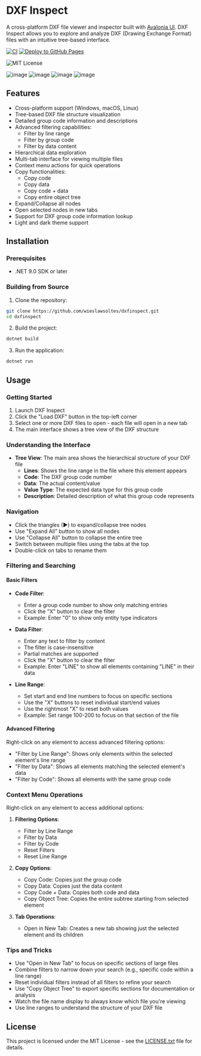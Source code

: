 # DXF Inspect

A cross-platform DXF file viewer and inspector built with [Avalonia UI](https://avaloniaui.net/). DXF Inspect allows you to explore and analyze DXF (Drawing Exchange Format) files with an intuitive tree-based interface.

[![CI](https://github.com/wieslawsoltes/dxfinspect/actions/workflows/build.yml/badge.svg)](https://github.com/wieslawsoltes/dxfinspect/actions/workflows/build.yml)
[![Deploy to GitHub Pages](https://github.com/wieslawsoltes/dxfinspect/actions/workflows/pages.yml/badge.svg)](https://github.com/wieslawsoltes/dxfinspect/actions/workflows/pages.yml)

![MIT License](https://img.shields.io/github/license/wieslawsoltes/dxfinspect)

![image](https://github.com/user-attachments/assets/6886a6c5-b5d6-490c-aef1-42e8f6156534)
![image](https://github.com/user-attachments/assets/7587620e-58f5-4552-928e-f8837030a6d9)
![image](https://github.com/user-attachments/assets/60070e6d-9839-4b6d-ba09-34f49548cda3)
![image](https://github.com/user-attachments/assets/c23a000e-cd81-42c4-8f1c-6716efa5f161)

## Features

- Cross-platform support (Windows, macOS, Linux)
- Tree-based DXF file structure visualization
- Detailed group code information and descriptions
- Advanced filtering capabilities:
  - Filter by line range
  - Filter by group code
  - Filter by data content
- Hierarchical data exploration
- Multi-tab interface for viewing multiple files
- Context menu actions for quick operations
- Copy functionalities:
  - Copy code
  - Copy data
  - Copy code + data
  - Copy entire object tree
- Expand/Collapse all nodes
- Open selected nodes in new tabs
- Support for DXF group code information lookup
- Light and dark theme support

## Installation

### Prerequisites

- .NET 9.0 SDK or later

### Building from Source

1. Clone the repository:
```bash
git clone https://github.com/wieslawsoltes/dxfinspect.git
cd dxfinspect
```

2. Build the project:
```bash
dotnet build
```

3. Run the application:
```bash
dotnet run
```

## Usage

### Getting Started

1. Launch DXF Inspect
2. Click the "Load DXF" button in the top-left corner
3. Select one or more DXF files to open - each file will open in a new tab
4. The main interface shows a tree view of the DXF structure

### Understanding the Interface

- **Tree View**: The main area shows the hierarchical structure of your DXF file
  - **Lines**: Shows the line range in the file where this element appears
  - **Code**: The DXF group code number
  - **Data**: The actual content/value
  - **Value Type**: The expected data type for this group code
  - **Description**: Detailed description of what this group code represents

### Navigation

- Click the triangles (▶) to expand/collapse tree nodes
- Use "Expand All" button to show all nodes
- Use "Collapse All" button to collapse the entire tree
- Switch between multiple files using the tabs at the top
- Double-click on tabs to rename them

### Filtering and Searching

#### Basic Filters
- **Code Filter**: 
  - Enter a group code number to show only matching entries
  - Click the "X" button to clear the filter
  - Example: Enter "0" to show only entity type indicators

- **Data Filter**:
  - Enter any text to filter by content
  - The filter is case-insensitive
  - Partial matches are supported
  - Click the "X" button to clear the filter
  - Example: Enter "LINE" to show all elements containing "LINE" in their data

- **Line Range**:
  - Set start and end line numbers to focus on specific sections
  - Use the "X" buttons to reset individual start/end values
  - Use the rightmost "X" to reset both values
  - Example: Set range 100-200 to focus on that section of the file

#### Advanced Filtering
Right-click on any element to access advanced filtering options:
- "Filter by Line Range": Shows only elements within the selected element's line range
- "Filter by Data": Shows all elements matching the selected element's data
- "Filter by Code": Shows all elements with the same group code

### Context Menu Operations

Right-click on any element to access additional options:

1. **Filtering Options**:
   - Filter by Line Range
   - Filter by Data
   - Filter by Code
   - Reset Filters
   - Reset Line Range

2. **Copy Options**:
   - Copy Code: Copies just the group code
   - Copy Data: Copies just the data content
   - Copy Code + Data: Copies both code and data
   - Copy Object Tree: Copies the entire subtree starting from selected element

3. **Tab Operations**:
   - Open in New Tab: Creates a new tab showing just the selected element and its children

### Tips and Tricks

- Use "Open in New Tab" to focus on specific sections of large files
- Combine filters to narrow down your search (e.g., specific code within a line range)
- Reset individual filters instead of all filters to refine your search
- Use "Copy Object Tree" to export specific sections for documentation or analysis
- Watch the file name display to always know which file you're viewing
- Use line ranges to understand the structure of your DXF file

## License

This project is licensed under the MIT License - see the [LICENSE.txt](LICENSE.TXT) file for details.
